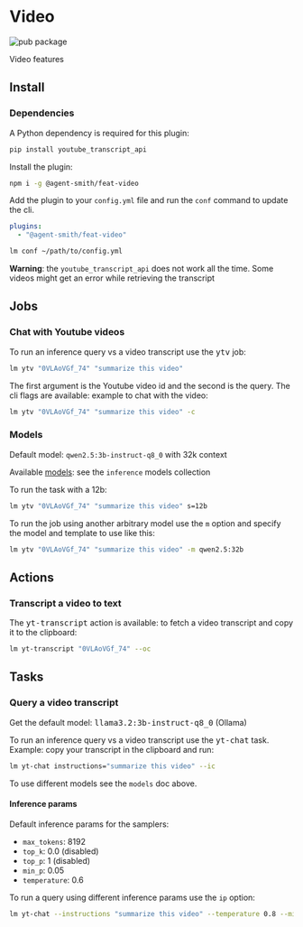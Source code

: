 # Video

![pub package](https://img.shields.io/npm/v/@agent-smith/feat-video)

Video features

## Install

### Dependencies

A Python dependency is required for this plugin:

```bash
pip install youtube_transcript_api
```

Install the plugin:

```bash
npm i -g @agent-smith/feat-video
```

Add the plugin to your `config.yml` file and run the `conf` command to update the cli.

```yml
plugins:
  - "@agent-smith/feat-video"
```

```bash
lm conf ~/path/to/config.yml
```

**Warning**: the `youtube_transcript_api` does not work all the time. Some videos might get an error
while retrieving the transcript

## Jobs

### Chat with Youtube videos

To run an inference query vs a video transcript use the <kbd>ytv</kbd> job:

```bash
lm ytv "0VLAoVGf_74" "summarize this video"
```

The first argument is the Youtube video id and the second is the query. The
cli flags are available: example to chat with the video:

```bash
lm ytv "0VLAoVGf_74" "summarize this video" -c
```

### Models

Default model: `qwen2.5:3b-instruct-q8_0` with 32k context

Available <a href="javascript:openLink('/plugins/models')">models</a>: see
the `inference` models collection

To run the task with a 12b:

```bash
lm ytv "0VLAoVGf_74" "summarize this video" s=12b
```

To run the job using another arbitrary model use the `m` option and
specify the model and template to use like this:

```bash
lm ytv "0VLAoVGf_74" "summarize this video" -m qwen2.5:32b
```

## Actions

### Transcript a video to text

The <kbd>yt-transcript</kbd> action is available: to fetch a video transcript
and copy it to the clipboard:

```bash
lm yt-transcript "0VLAoVGf_74" --oc
```

## Tasks

### Query a video transcript

Get the default model: <kbd>llama3.2:3b-instruct-q8_0</kbd> (Ollama)

To run an inference query vs a video transcript use the <kbd>yt-chat</kbd> task. Example:
copy your transcript in the clipboard and run:

```bash
lm yt-chat instructions="summarize this video" --ic
```

To use different models see the `models` doc above.

#### Inference params

Default inference params for the samplers:

- `max_tokens`: 8192
- `top_k`: 0.0 (disabled)
- `top_p`: 1 (disabled)
- `min_p`: 0.05
- `temperature`: 0.6

To run a query using different inference params use the `ip` option:

```bash
lm yt-chat --instructions "summarize this video" --temperature 0.8 --min_p 0 --top_p 0.95 --top_k 40
```

